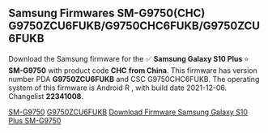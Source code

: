 <h2>Samsung Firmwares SM-G9750(CHC) G9750ZCU6FUKB/G9750CHC6FUKB/G9750ZCU6FUKB</h2>
Download the Samsung firmware for the ✅ <strong>Samsung Galaxy S10 Plus </strong> ⭐ <strong>SM-G9750</strong> with product code <strong>CHC</strong> <strong> from China</strong>. This firmware has version number PDA <strong>G9750ZCU6FUKB</strong> and CSC G9750CHC6FUKB. The operating system of this firmware is Android R , with build date 2021-12-06. Changelist <strong>22341008</strong>.


[SM-G9750](https://samfirm.shop/samsung/model/SM-G9750)
[G9750ZCU6FUKB](https://samfirm.shop/samsung/pda/G9750ZCU6FUKB)
[Download Firmware Samsung Galaxy S10 Plus SM-G9750](https://samfirm.shop/samsung/firmware/480233)
